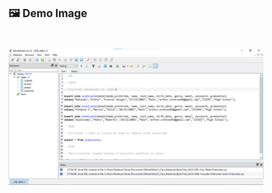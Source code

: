 ## 🖼 Demo Image 

<br>

![02](https://github.com/ArthurEstevan/Entra21_Class_Relational_Bank/blob/main/Class_02/02-DML-Consultar-Praticantes-Inserir-Praticantes/2.png)

